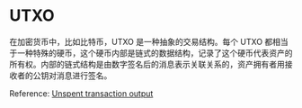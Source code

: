 # UTXO

在加密货币中，比如比特币，UTXO 是一种抽象的交易结构。每个 UTXO 都相当于一种特殊的硬币，这个硬币内部是链式的数据结构，记录了这个硬币代表资产的所有权。内部的链式结构是由数字签名后的消息表示关联关系的，资产拥有者用接收者的公钥对消息进行签名。


Reference: [Unspent transaction output](https://en.wikipedia.org/wiki/Unspent_transaction_output)
